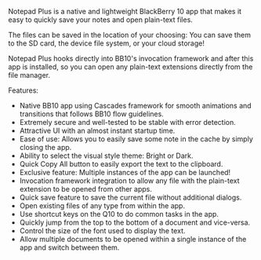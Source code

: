 Notepad Plus is a native and lightweight BlackBerry 10 app that makes it easy to quickly save your notes and open plain-text files.

The files can be saved in the location of your choosing: You can save them to the SD card, the device file system, or your cloud storage!

Notepad Plus hooks directly into BB10's invocation framework and after this app is installed, so you can open any plain-text extensions directly from the file manager.

Features:
  * Native BB10 app using Cascades framework for smooth animations and transitions that follows BB10 flow guidelines.
  * Extremely secure and well-tested to be stable with error detection.
  * Attractive UI with an almost instant startup time.
  * Ease of use: Allows you to easily save some note in the cache by simply closing the app.
  * Ability to select the visual style theme: Bright or Dark.
  * Quick Copy All button to easily export the text to the clipboard.
  * Exclusive feature: Multiple instances of the app can be launched!
  * Invocation framework integration to allow any file with the plain-text extension to be opened from other apps.
  * Quick save feature to save the current file without additional dialogs.
  * Open existing files of any type from within the app.
  * Use shortcut keys on the Q10 to do common tasks in the app.
  * Quickly jump from the top to the bottom of a document and vice-versa.
  * Control the size of the font used to display the text.
  * Allow multiple documents to be opened within a single instance of the app and switch between them.